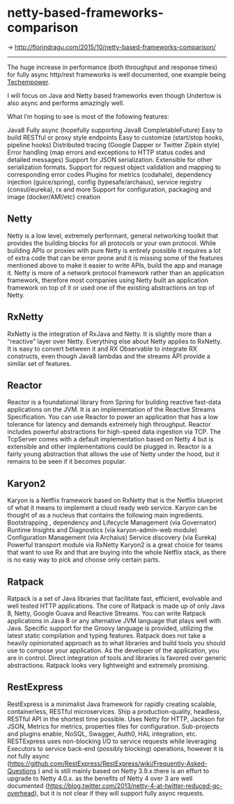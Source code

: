 # netty-based-frameworks-comparison

-> http://florindragu.com/2015/10/netty-based-frameworks-comparison/

---
The huge increase in performance (both throughput and response times) for fully async http/rest frameworks is well documented, one example being [Techempower](https://www.techempower.com/benchmarks/).

I will focus on Java and Netty based frameworks even though Undertow is also async and performs amazingly well.

What I’m hoping to see is most of the following features:

Java8
Fully async (hopefully supporting Java8 CompletableFuture)
Easy to build RESTful or proxy style endpoints
Easy to customize (start/stop hooks, pipeline hooks)
Distributed tracing (Google Dapper or Twitter Zipkin style)
Error handling (map errors and exceptions to HTTP status codes and detailed messages)
Support for JSON serialization. Extensible for other serialization formats.
Support for request object validation and mapping to corresponding error codes
Plugins for metrics (codahale), dependency injection (guice/spring), config (typesafe/archaius), service registry (consul/eureka), rx and more
Support for configuration, packaging and image (docker/AMI/etc) creation

## Netty
Netty is a low level, extremely performant, general networking toolkit that provides the building blocks for all protocols or your own protocol. While building APIs or proxies with pure Netty is entirely possible it requires a lot of extra code that can be error prone and it is missing some of the features mentioned above to make it easier to write APIs, build the app and manage it.
Netty is more of a network protocol framework rather than an application framework, therefore most companies using Netty built an application framework on top of it or used one of the existing abstractions on top of Netty.


## RxNetty
RxNetty is the integration of RxJava and Netty. It is slightly more than a “reactive” layer over Netty. Everything else about Netty applies to RxNetty.
It is easy to convert between it and RX Observable to integrate RX constructs, even though Java8 lambdas and the streams API provide a similar set of features.

## Reactor
Reactor is a foundational library from Spring for building reactive fast-data applications on the JVM. It is an implementation of the Reactive Streams Specification. You can use Reactor to power an application that has a low tolerance for latency and demands extremely high throughput.
Reactor includes powerful abstractions for high-speed data ingestion via TCP. The TcpServer comes with a default implementation based on Netty 4 but is extensible and other implementations could be plugged in.
Reactor is a fairly young abstraction that allows the use of Netty under the hood, but it remains to be seen if it becomes popular.


## Karyon2
Karyon is a Netflix framework based on RxNetty that is the Netflix blueprint of what it means to implement a cloud ready web service. Karyon can be thought of as a nucleus that contains the following main ingredients.
Bootstrapping , dependency and Lifecycle Management (via Governator)
Runtime Insights and Diagnostics (via karyon-admin-web module)
Configuration Management (via Archaius)
Service discovery (via Eureka)
Powerful transport module via RxNetty
Karyon2 is a great choice for teams that want to use Rx and that are buying into the whole Netflix stack, as there is no easy way to pick and choose only certain parts.

## Ratpack
Ratpack is a set of Java libraries that facilitate fast, efficient, evolvable and well tested HTTP applications.
The core of Ratpack is made up of only Java 8, Netty, Google Guava and Reactive Streams.
You can write Ratpack applications in Java 8 or any alternative JVM language that plays well with Java. Specific support for the Groovy language is provided, utilizing the latest static compilation and typing features.
Ratpack does not take a heavily opinionated approach as to what libraries and build tools you should use to compose your application. As the developer of the application, you are in control. Direct integration of tools and libraries is favored over generic abstractions.
Ratpack looks very lightweight and extremely promising.


## RestExpress
RestExpress is a minimalist Java framework for rapidly creating scalable, containerless, RESTful microservices. Ship a production-quality, headless, RESTful API in the shortest time possible. Uses Netty for HTTP, Jackson for JSON, Metrics for metrics, properties files for configuration. Sub-projects and plugins enable, NoSQL, Swagger, Auth0, HAL integration, etc.
RESTExpress uses non-blocking I/O to service requests while leveraging Executors to service back-end (possibly blocking) operations, however it is not fully async (https://github.com/RestExpress/RestExpress/wiki/Frequently-Asked-Questions ) and
is still mainly based on Netty 3.9.x.there is an effort to upgrade to Netty 4.0.x. as the benefits of Netty 4 over 3 are well documented (https://blog.twitter.com/2013/netty-4-at-twitter-reduced-gc-overhead), but it is not clear if they will support fully async requests.